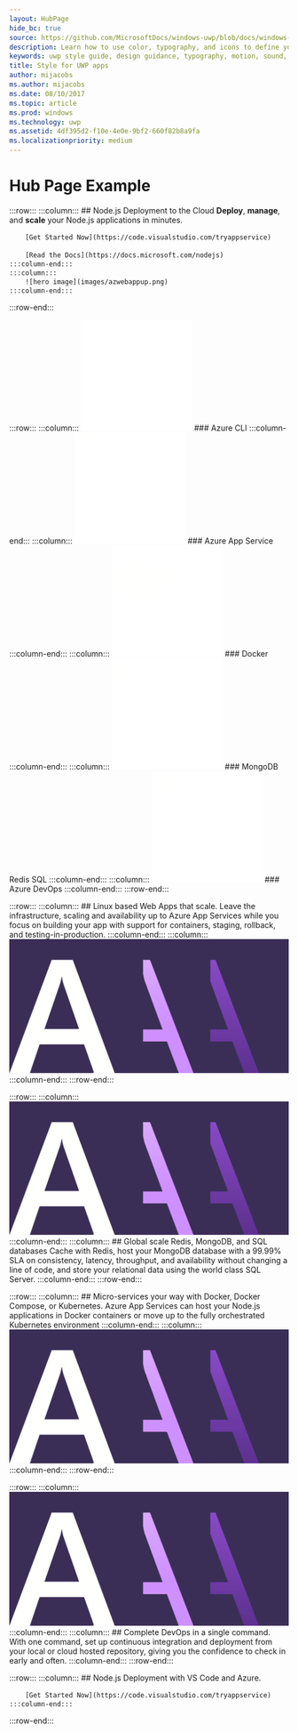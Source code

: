 ```yaml
---
layout: HubPage
hide_bc: true
source: https://github.com/MicrosoftDocs/windows-uwp/blob/docs/windows-apps-src/design/style/index.md
description: Learn how to use color, typography, and icons to define your UWP app’s personality with the UWP style guide.
keywords: uwp style guide, design guidance, typography, motion, sound, motion, app development
title: Style for UWP apps
author: mijacobs
ms.author: mijacobs
ms.date: 08/10/2017
ms.topic: article
ms.prod: windows
ms.technology: uwp
ms.assetid: 4df395d2-f10e-4e0e-9bf2-660f82b8a9fa
ms.localizationpriority: medium
---
```

# Hub Page Example

:::row:::
    :::column:::
        ## Node.js Deployment to the Cloud
        **Deploy**, **manage**, and **scale** your Node.js applications in minutes.

        [Get Started Now](https://code.visualstudio.com/tryappservice)

        [Read the Docs](https://docs.microsoft.com/nodejs)
    :::column-end:::
    :::column:::
        ![hero image](images/azwebappup.png)
    :::column-end:::
:::row-end:::

:::row:::
    :::column:::
        ![hero image](images/terminal.svg)
        ### Azure CLI
    :::column-end:::
    :::column:::
        ![hero image](images/browser.svg)
        ### Azure App Service
    :::column-end:::
    :::column:::
        ![hero image](images/docker.svg)
        ### Docker
    :::column-end:::
    :::column:::
        ![hero image](images/database.svg)
        ### MongoDB Redis SQL
    :::column-end:::
    :::column:::
        ![hero image](images/cloud-upload.svg)
        ### Azure DevOps
    :::column-end:::
:::row-end:::

:::row:::
    :::column:::
        ## Linux based Web Apps that scale.
        Leave the infrastructure, scaling and availability up to Azure App Services while you focus on building your app with support for containers, staging, rollback, and testing-in-production.
    :::column-end:::
    :::column:::
        ![hero image](images/header-typography.svg)
    :::column-end:::
:::row-end:::

:::row:::
    :::column:::
        ![hero image](images/header-typography.svg)
    :::column-end:::
    :::column:::
        ## Global scale Redis, MongoDB, and SQL databases
        Cache with Redis, host your MongoDB database with a 99.99% SLA on consistency, latency, throughput, and availability without changing a line of code, and store your relational data using the world class SQL Server. 
    :::column-end:::
:::row-end:::

:::row:::
    :::column:::
        ## Micro-services your way with Docker, Docker Compose, or Kubernetes.
        Azure App Services can host your Node.js applications in Docker containers or move up to the fully orchestrated Kubernetes environment
    :::column-end:::
    :::column:::
        ![hero image](images/header-typography.svg)
    :::column-end:::
:::row-end:::

:::row:::
    :::column:::
        ![hero image](images/header-typography.svg)
    :::column-end:::
    :::column:::
        ## Complete DevOps in a single command.
        With one command, set up continuous integration and deployment from your local or cloud hosted repository, giving you the confidence to check in early and often.
    :::column-end:::
:::row-end:::

:::row:::
    :::column:::
        ## Node.js Deployment with VS Code and Azure.

        [Get Started Now](https://code.visualstudio.com/tryappservice)
    :::column-end:::
:::row-end:::